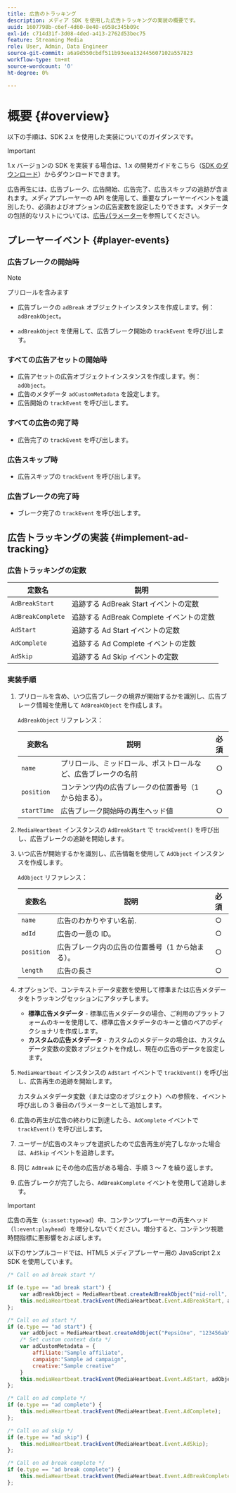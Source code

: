 ```yaml
---
title: 広告のトラッキング
description: メディア SDK を使用した広告トラッキングの実装の概要です。
uuid: 1607798b-c6ef-4d60-8e40-e958c345b09c
exl-id: c714d31f-3d08-4ded-a413-2762d53bec75
feature: Streaming Media
role: User, Admin, Data Engineer
source-git-commit: a6a9d550cbdf511b93eea132445607102a557823
workflow-type: tm+mt
source-wordcount: '0'
ht-degree: 0%

---
```


# 概要 {#overview}

以下の手順は、SDK 2.x を使用した実装についてのガイダンスです。

>[!IMPORTANT]
>
>1.x バージョンの SDK を実装する場合は、1.x の開発ガイドをこちら（[SDK のダウンロード](/help/getting-started/download-sdks.md)）からダウンロードできます。

広告再生には、広告ブレーク、広告開始、広告完了、広告スキップの追跡が含まれます。メディアプレーヤーの API を使用して、重要なプレーヤーイベントを識別したり、必須およびオプションの広告変数を設定したりできます。メタデータの包括的なリストについては、[広告パラメーター](../../implementation/variables/ad-parameters.md)を参照してください。

## プレーヤーイベント {#player-events}


### 広告ブレークの開始時

>[!NOTE]
>プリロールを含みます

* 広告ブレークの `adBreak` オブジェクトインスタンスを作成します。例：`adBreakObject`。

* `adBreakObject` を使用して、広告ブレーク開始の `trackEvent` を呼び出します。

### すべての広告アセットの開始時

* 広告アセットの広告オブジェクトインスタンスを作成します。例：`adObject`。
* 広告のメタデータ `adCustomMetadata` を設定します。
* 広告開始の `trackEvent` を呼び出します。

### すべての広告の完了時

* 広告完了の `trackEvent` を呼び出します。

### 広告スキップ時

* 広告スキップの `trackEvent` を呼び出します。

### 広告ブレークの完了時

* ブレーク完了の `trackEvent` を呼び出します。

## 広告トラッキングの実装 {#implement-ad-tracking}

### 広告トラッキングの定数

| 定数名 | 説明   |
|---|---|
| `AdBreakStart` | 追跡する AdBreak Start イベントの定数 |
| `AdBreakComplete` | 追跡する AdBreak Complete イベントの定数 |
| `AdStart` | 追跡する Ad Start イベントの定数 |
| `AdComplete` | 追跡する Ad Complete イベントの定数 |
| `AdSkip` | 追跡する Ad Skip イベントの定数 |

### 実装手順

1. プリロールを含め、いつ広告ブレークの境界が開始するかを識別し、広告ブレーク情報を使用して `AdBreakObject` を作成します。

   `AdBreakObject` リファレンス：

   | 変数名 | 説明 | 必須 |
   | --- | --- | :---: |
   | `name` | プリロール、ミッドロール、ポストロールなど、広告ブレークの名前 | ○ |
   | `position` | コンテンツ内の広告ブレークの位置番号（1 から始まる）。 | ○ |
   | `startTime` | 広告ブレーク開始時の再生ヘッド値 | ○ |

1. `MediaHeartbeat` インスタンスの `AdBreakStart` で `trackEvent()` を呼び出し、広告ブレークの追跡を開始します。

1. いつ広告が開始するかを識別し、広告情報を使用して `AdObject` インスタンスを作成します。

   `AdObject` リファレンス：

   | 変数名 | 説明 | 必須 |
   | --- | --- | :---: |
   | `name` | 広告のわかりやすい名前. | ○ |
   | `adId` | 広告の一意の ID。 | ○ |
   | `position` | 広告ブレーク内の広告の位置番号（1 から始まる）。 | ○ |
   | `length` | 広告の長さ | ○ |

1. オプションで、コンテキストデータ変数を使用して標準または広告メタデータをトラッキングセッションにアタッチします。

   * **標準広告メタデータ** - 標準広告メタデータの場合、ご利用のプラットフォームのキーを使用して、標準広告メタデータのキーと値のペアのディクショナリを作成します。
   * **カスタムの広告メタデータ** - カスタムのメタデータの場合は、カスタムデータ変数の変数オブジェクトを作成し、現在の広告のデータを設定します。

1. `MediaHeartbeat` インスタンスの `AdStart` イベントで `trackEvent()` を呼び出し、広告再生の追跡を開始します。

   カスタムメタデータ変数（または空のオブジェクト）への参照を、イベント呼び出しの 3 番目のパラメーターとして追加します。

1. 広告の再生が広告の終わりに到達したら、`AdComplete` イベントで `trackEvent()` を呼び出します。

1. ユーザーが広告のスキップを選択したので広告再生が完了しなかった場合は、`AdSkip` イベントを追跡します。
1. 同じ `AdBreak` にその他の広告がある場合、手順 3 ～ 7 を繰り返します。
1. 広告ブレークが完了したら、`AdBreakComplete` イベントを使用して追跡します。

>[!IMPORTANT]
>
>広告の再生（`s:asset:type=ad`）中、コンテンツプレーヤーの再生ヘッド（`l:event:playhead`）を増分しないでください。増分すると、コンテンツ視聴時間指標に悪影響をおよぼします。

以下のサンプルコードでは、HTML5 メディアプレーヤー用の JavaScript 2.x SDK を使用しています。

```js
/* Call on ad break start */

if (e.type == "ad break start") {
    var adBreakObject = MediaHeartbeat.createAdBreakObject("mid-roll", 2, 500);
    this.mediaHeartbeat.trackEvent(MediaHeartbeat.Event.AdBreakStart, adBreakObject);
};

/* Call on ad start */
if (e.type == "ad start") {
    var adObject = MediaHeartbeat.createAdObject("PepsiOne", "123456ab", 1, 30);
    /* Set custom context data */
    var adCustomMetadata = {
        affiliate:"Sample affiliate",
        campaign:"Sample ad campaign",
        creative:"Sample creative"
    }
    this.mediaHeartbeat.trackEvent(MediaHeartbeat.Event.AdStart, adObject, adCustomMetadata);
};

/* Call on ad complete */
if (e.type == "ad complete") {
    this.mediaHeartbeat.trackEvent(MediaHeartbeat.Event.AdComplete);
};

/* Call on ad skip */
if (e.type == "ad skip") {
    this.mediaHeartbeat.trackEvent(MediaHeartbeat.Event.AdSkip);
};

/* Call on ad break complete */
if (e.type == "ad break complete") {
    this.mediaHeartbeat.trackEvent(MediaHeartbeat.Event.AdBreakComplete);
};
```
